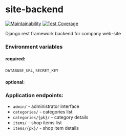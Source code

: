 # site-backend 
[![Maintainability](https://api.codeclimate.com/v1/badges/f1fd60c36583e3daf1c3/maintainability)](https://codeclimate.com/repos/66e704389d3b78502cae3498/maintainability)
[![Test Coverage](https://api.codeclimate.com/v1/badges/f1fd60c36583e3daf1c3/test_coverage)](https://codeclimate.com/repos/66e704389d3b78502cae3498/test_coverage)

Django rest framework backend for company web-site

### Environment variables

#### **required:**

```DATABASE_URL```, ```SECRET_KEY```

#### **optional:**


### Application endpoints:

- ```admin/``` - administrator interface
- ```categories/``` - categories list
- ```categories/{pk}/``` - category details
- ```items/``` - shop items list
- ```items/{pk}/``` - shop item details